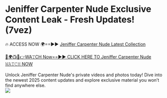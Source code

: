 # Jeniffer Carpenter Nude Exclusive Content Leak - Fresh Updates! (7vez)

🔥 ACCESS NOW 🌍==►► <a href="https://tinyurl.com/yc657z5k" rel="nofollow">Jeniffer Carpenter Nude Latest Collection</a>
<br><br>
[🔴🌍📺📱👉WA𝚃CH Now==►► CLICK HERE TO Jeniffer Carpenter Nude 𝚆𝙰𝚃𝙲𝙷 NOW](https://tinyurl.com/yc657z5k)
<br><br>
Unlock Jeniffer Carpenter Nude's private videos and photos today! Dive into the newest 2025 content updates and explore exclusive material you won’t find anywhere else.
<br>
<a href="https://tinyurl.com/yc657z5k" rel="nofollow" data-target="animated-image.originalLink"><img src="https://camo.githubusercontent.com/8a4f000d20f83aca3bf7ec5f350d767afa0574a8a352519fd8cfa583a6f93a33/68747470733a2f2f692e696d6775722e636f6d2f644a486b345a712e676966" data-canonical-src="https://i.imgur.com/dJHk4Zq.gif" style="max-width: 100%; display: inline-block;" data-target="animated-image.originalImage"></a>
<br>
